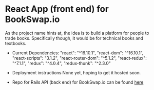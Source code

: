 # React App (front end) for BookSwap.io

As the project name hints at, the idea is to build a platform for people to trade books. Specifically though, it would be for technical books and textbooks.

* Current Dependencies:
  "react": "^16.10.1",
  "react-dom": "^16.10.1",
  "react-scripts": "3.1.2",
  "react-router-dom": "^5.1.2",
  "react-redux": "^7.1.1",
  "redux": "^4.0.4",
  "redux-thunk": "^2.3.0"

* Deployment instructions
  None yet, hoping to get it hosted soon.

* Repo for Rails API (back end) for BookSwap.io can be found [here](https://github.com/brunogarciagonzalez/bookswap-rails)
